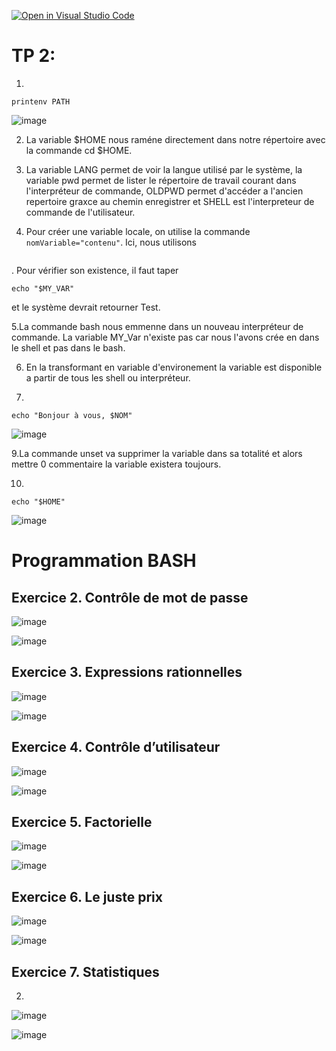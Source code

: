 [![Open in Visual Studio Code](https://classroom.github.com/assets/open-in-vscode-c66648af7eb3fe8bc4f294546bfd86ef473780cde1dea487d3c4ff354943c9ae.svg)](https://classroom.github.com/online_ide?assignment_repo_id=8465525&assignment_repo_type=AssignmentRepo)

# TP 2:
1.
```
printenv PATH
```
![image](https://user-images.githubusercontent.com/77662970/189591857-7fc5429b-3861-4470-ab75-0f3547f84e5b.png)

2. La variable $HOME nous raméne directement dans notre répertoire avec la commande cd $HOME.

3. La variable LANG permet de voir la langue utilisé par le système, la variable pwd permet de lister le répertoire de travail courant dans l'interpréteur de commande, OLDPWD permet d'accéder a l'ancien repertoire graxce au chemin enregistrer et SHELL est l'interpreteur de commande de l'utilisateur.

4.  Pour créer une variable locale, on utilise la commande ```nomVariable="contenu"```.                                 Ici, nous utilisons 
```                                                                                                               MY_VAR="Test"
```

. Pour vérifier son existence, il faut taper
```
echo "$MY_VAR"
```
et le système devrait retourner Test.

5.La commande bash nous emmenne dans un nouveau interpréteur de commande. La variable MY_Var n'existe pas car nous l'avons crée en dans le shell et pas dans le bash. 

6. En la transformant en variable d'environement la variable est disponible a partir de tous les shell ou interpréteur.

8. 
```
echo "Bonjour à vous, $NOM"
```

![image](https://user-images.githubusercontent.com/77662970/192109908-f9327558-7f05-40d4-8365-a8af1cb9faeb.png)


9.La commande unset va supprimer la variable dans sa totalité et alors mettre 0 commentaire la variable existera toujours.

10. 
```
echo "$HOME"
```

![image](https://user-images.githubusercontent.com/77662970/192109874-6eae28f2-2509-4bac-bb27-fbfaa7459725.png)


# Programmation BASH

## Exercice 2. Contrôle de mot de passe


![image](https://user-images.githubusercontent.com/77662970/189850690-81648897-a0a6-487d-b417-aae1a9d6f2f0.png)


![image](https://user-images.githubusercontent.com/77662970/189873329-f30beb8f-29da-482c-b0e3-788ac2894cb1.png)


## Exercice 3. Expressions rationnelles

![image](https://user-images.githubusercontent.com/77662970/189872006-505193e3-07dd-4c50-b32e-9e39d315fddf.png)


![image](https://user-images.githubusercontent.com/77662970/189872246-85d8079c-e94d-4e2e-8eaa-c35a6e4e1a4f.png)

## Exercice 4. Contrôle d’utilisateur

![image](https://user-images.githubusercontent.com/77662970/190355814-79235c66-7f20-430b-824d-704228b8073b.png)


![image](https://user-images.githubusercontent.com/77662970/190355958-8d388945-132a-483f-a743-a6a6743accbd.png)


## Exercice 5. Factorielle


![image](https://user-images.githubusercontent.com/77662970/190897766-bbba2828-1981-420e-8378-52258cbc9031.png)


![image](https://user-images.githubusercontent.com/77662970/190897787-39278698-be2f-481a-b6da-3d432d67dd6f.png)


## Exercice 6. Le juste prix


![image](https://user-images.githubusercontent.com/77662970/190899126-aec6980d-1282-40a2-9e3f-8aff24569cfa.png)



![image](https://user-images.githubusercontent.com/77662970/190899088-7de91e65-98eb-4117-86e9-273cb85d3d85.png)


## Exercice 7. Statistiques

2.
![image](https://user-images.githubusercontent.com/77662970/190920012-81edd3fe-827d-4053-a943-d3334f06257e.png)


![image](https://user-images.githubusercontent.com/77662970/190920055-e802ee2a-011a-41b5-8e8e-945492393e03.png)

